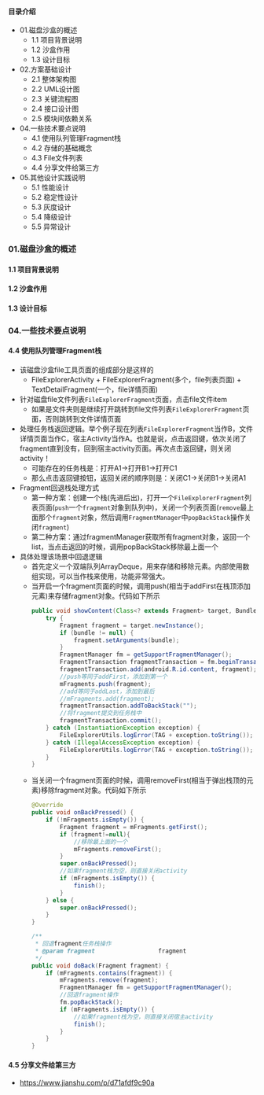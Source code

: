 #### 目录介绍
- 01.磁盘沙盒的概述
    - 1.1 项目背景说明
    - 1.2 沙盒作用
    - 1.3 设计目标
- 02.方案基础设计
    - 2.1 整体架构图
    - 2.2 UML设计图
    - 2.3 关键流程图
    - 2.4 接口设计图
    - 2.5 模块间依赖关系
- 04.一些技术要点说明
    - 4.1 使用队列管理Fragment栈
    - 4.2 存储的基础概念
    - 4.3 File文件列表
    - 4.4 分享文件给第三方
- 05.其他设计实践说明
    - 5.1 性能设计
    - 5.2 稳定性设计
    - 5.3 灰度设计
    - 5.4 降级设计
    - 5.5 异常设计


### 01.磁盘沙盒的概述
#### 1.1 项目背景说明


#### 1.2 沙盒作用


#### 1.3 设计目标


### 04.一些技术要点说明
#### 4.4 使用队列管理Fragment栈
- 该磁盘沙盒file工具页面的组成部分是这样的
    - FileExplorerActivity + FileExplorerFragment(多个，file列表页面) + TextDetailFragment(一个，file详情页面)
- 针对磁盘file文件列表`FileExplorerFragment`页面，点击file文件item
    - 如果是文件夹则是继续打开跳转到file文件列表`FileExplorerFragment`页面，否则跳转到文件详情页面
- 处理任务栈返回逻辑。举个例子现在列表`FileExplorerFragment`当作B，文件详情页面当作C，宿主Activity当作A。也就是说，点击返回键，依次关闭了fragment直到没有，回到宿主activity页面。再次点击返回键，则关闭activity！
    - 可能存在的任务栈是：打开A1->打开B1->打开C1
    - 那么点击返回键按钮，返回关闭的顺序则是：关闭C1->关闭B1->关闭A1
- Fragment回退栈处理方式
    - 第一种方案：创建一个栈(先进后出)，打开一个`FileExplorerFragment`列表页面(`push`一个`fragment`对象到队列中)，关闭一个列表页面(`remove`最上面那个`fragment`对象，然后调用`FragmentManager`中`popBackStack`操作关闭`fragment`)
    - 第二种方案：通过fragmentManager获取所有fragment对象，返回一个list，当点击返回的时候，调用popBackStack移除最上面一个
- 具体处理该场景中回退逻辑
    - 首先定义一个双端队列ArrayDeque，用来存储和移除元素。内部使用数组实现，可以当作栈来使用，功能非常强大。
    - 当开启一个fragment页面的时候，调用push(相当于addFirst在栈顶添加元素)来存储fragment对象。代码如下所示
        ``` java
        public void showContent(Class<? extends Fragment> target, Bundle bundle) {
            try {
                Fragment fragment = target.newInstance();
                if (bundle != null) {
                    fragment.setArguments(bundle);
                }
                FragmentManager fm = getSupportFragmentManager();
                FragmentTransaction fragmentTransaction = fm.beginTransaction();
                fragmentTransaction.add(android.R.id.content, fragment);
                //push等同于addFirst，添加到第一个
                mFragments.push(fragment);
                //add等同于addLast，添加到最后
                //mFragments.add(fragment);
                fragmentTransaction.addToBackStack("");
                //将fragment提交到任务栈中
                fragmentTransaction.commit();
            } catch (InstantiationException exception) {
                FileExplorerUtils.logError(TAG + exception.toString());
            } catch (IllegalAccessException exception) {
                FileExplorerUtils.logError(TAG + exception.toString());
            }
        }
        ```
    - 当关闭一个fragment页面的时候，调用removeFirst(相当于弹出栈顶的元素)移除fragment对象。代码如下所示
        ``` java
        @Override
        public void onBackPressed() {
            if (!mFragments.isEmpty()) {
                Fragment fragment = mFragments.getFirst();
                if (fragment!=null){
                    //移除最上面的一个
                    mFragments.removeFirst();
                }
                super.onBackPressed();
                //如果fragment栈为空，则直接关闭activity
                if (mFragments.isEmpty()) {
                    finish();
                }
            } else {
                super.onBackPressed();
            }
        }
      
        /**
         * 回退fragment任务栈操作
         * @param fragment                  fragment
         */
        public void doBack(Fragment fragment) {
            if (mFragments.contains(fragment)) {
                mFragments.remove(fragment);
                FragmentManager fm = getSupportFragmentManager();
                //回退fragment操作
                fm.popBackStack();
                if (mFragments.isEmpty()) {
                    //如果fragment栈为空，则直接关闭宿主activity
                    finish();
                }
            }
        }
        ```



#### 4.5 分享文件给第三方
- https://www.jianshu.com/p/d71afdf9c90a














